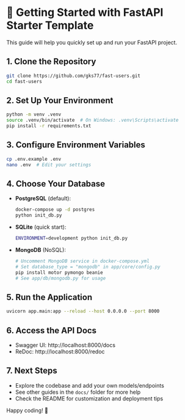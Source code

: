 # 🚀 Getting Started with FastAPI Starter Template

This guide will help you quickly set up and run your FastAPI project.

## 1. Clone the Repository
```bash
git clone https://github.com/gks77/fast-users.git
cd fast-users
```

## 2. Set Up Your Environment
```bash
python -m venv .venv
source .venv/bin/activate  # On Windows: .venv\Scripts\activate
pip install -r requirements.txt
```

## 3. Configure Environment Variables
```bash
cp .env.example .env
nano .env  # Edit your settings
```

## 4. Choose Your Database
- **PostgreSQL** (default):
  ```bash
  docker-compose up -d postgres
  python init_db.py
  ```
- **SQLite** (quick start):
  ```bash
  ENVIRONMENT=development python init_db.py
  ```
- **MongoDB** (NoSQL):
  ```bash
  # Uncomment MongoDB service in docker-compose.yml
  # Set database_type = "mongodb" in app/core/config.py
  pip install motor pymongo beanie
  # See app/db/mongodb.py for usage
  ```

## 5. Run the Application
```bash
uvicorn app.main:app --reload --host 0.0.0.0 --port 8000
```

## 6. Access the API Docs
- Swagger UI: http://localhost:8000/docs
- ReDoc: http://localhost:8000/redoc

## 7. Next Steps
- Explore the codebase and add your own models/endpoints
- See other guides in the `docs/` folder for more help
- Check the README for customization and deployment tips

Happy coding! 🎉
